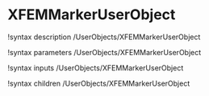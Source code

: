 <!-- MOOSE Documentation Stub: Remove this when content is added. -->

# XFEMMarkerUserObject
!syntax description /UserObjects/XFEMMarkerUserObject

!syntax parameters /UserObjects/XFEMMarkerUserObject

!syntax inputs /UserObjects/XFEMMarkerUserObject

!syntax children /UserObjects/XFEMMarkerUserObject
